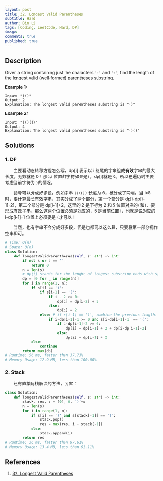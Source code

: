 ```yaml
---
layout: post
title: 32. Longest Valid Parentheses
subtitle: Hard
author: Bin Li
tags: [Coding, LeetCode, Hard, DP]
image: 
comments: true
published: true
---
```


## Description

Given a string containing just the characters `'('` and `')'`, find the length of the longest valid (well-formed) parentheses substring.

**Example 1:**

```
Input: "(()"
Output: 2
Explanation: The longest valid parentheses substring is "()"
```

**Example 2:**

```
Input: ")()())"
Output: 4
Explanation: The longest valid parentheses substring is "()()"
```

## Solutions
### 1. DP
　　主要看动态转移方程怎么写，dp[i] 表示以 i 结尾的字串组成**有效**字串的最大长度，无效就是 0！那么i 位置的字符如果是`(`，dp[i]就是 0。所以在遍历时主要考虑当前字符为 `)`的情况。

　　括号可以分成好多段，例如字串 `()(())` 长度为 6，被分成了两端。当 i=5 时，要计算最长有效字串，其实分成了两个部分，第一个部分是 dp[i-dp[i-1]-2]，第二个部分是 dp[i-1]+2，这里的 2 是下标为 2 和 5 位置对应的`(`和`)`，要形成有效子串，那么这两个位置必须是对应的，5 是当前位置 i，也就是说对应的 i-dp[i-1]-1 位置上必须要是 `(`才可以！

　　当然，也有字串不会分成好多段，但是也都可以这么算，只要将第一部分视作空串即可。


```python
# Time: O(n)
# Space: O(n)
class Solution:
    def longestValidParentheses(self, s: str) -> int:
        if not s or s == '':
            return 0
        n = len(s)
        # dp[i] stands for the lenght of longest substring ends with s[i]
        dp = [0 for _ in range(n)]
        for i in range(1, n):
            if s[i] == ')':
                if s[i-1] == '(':
                    if i - 2 >= 0:
                        dp[i] = dp[i-2] + 2
                    else:
                        dp[i] = 2
                else: # if s[i-1] == ')', combine the previous length.
                    if i-dp[i-1]-1 >= 0 and s[i-dp[i-1]-1] == '(':
                        if i-dp[i-1]-2 >= 0:
                            dp[i] = dp[i-1] + 2 + dp[i-dp[i-1]-2]
                        else:
                            dp[i] = dp[i-1] + 2
            else:
                continue
        return max(dp)
# Runtime: 56 ms, faster than 37.73%
# Memory Usage: 12.9 MB, less than 100.00%
```

### 2. Stack
　　还有直接用栈解决的方法，厉害：


```python
class Solution:
    def longestValidParentheses(self, s: str) -> int:
        stack, res, s = [0], 0, ')'+s
        n = len(s)
        for i in range(1, n):
            if s[i] == ')' and s[stack[-1]] == '(':
                stack.pop()
                res = max(res, i - stack[-1])
            else:
                stack.append(i)
        return res
# Runtime: 36 ms, faster than 97.61%
# Memory Usage: 13.4 MB, less than 61.11%
```
## References
1. [32. Longest Valid Parentheses](https://leetcode.com/problems/longest-valid-parentheses/)
